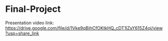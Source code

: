 # Final-Project
Presentation video link: https://drive.google.com/file/d/1Vke9qBihCfOKtkHQ_cDT1lZsY615Z4oj/view?usp=share_link
